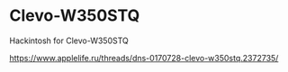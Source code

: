 # Clevo-W350STQ
Hackintosh for Clevo-W350STQ





https://www.applelife.ru/threads/dns-0170728-clevo-w350stq.2372735/
